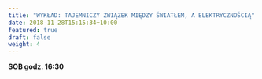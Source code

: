 ```yaml
---
title: "WYKŁAD: TAJEMNICZY ZWIĄZEK MIĘDZY ŚWIATŁEM, A ELEKTRYCZNOŚCIĄ"
date: 2018-11-28T15:15:34+10:00
featured: true
draft: false
weight: 4
---
```



**SOB godz. 16:30**
